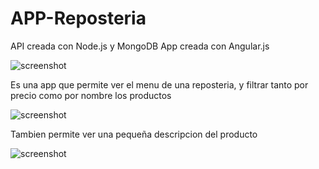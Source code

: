 # APP-Reposteria 
API creada con Node.js y MongoDB
App creada con Angular.js


<img src="https://github.com/Duccem/App-Reposteria/blob/master/Docs/cap_1.png" alt="screenshot"/>

Es una app que permite ver el menu de una reposteria, y filtrar tanto por precio como por nombre los productos

<img src="https://github.com/Duccem/App-Reposteria/blob/master/Docs/cap_2.png" alt="screenshot"/>

Tambien permite ver una pequeña descripcion del producto

<img src="https://github.com/Duccem/App-Reposteria/blob/master/Docs/cap_3.png" alt="screenshot"/>

